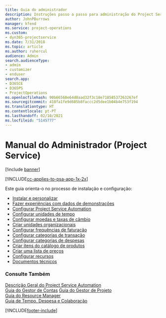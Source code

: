 ```yaml
---
title: Guia do administrador
description: Instruções passo a passo para administração do Project Service
author: JohnPBurrows
manager: kfend
ms.service: project-operations
ms.custom:
- dyn365-projectservice
ms.date: 7/31/2018
ms.topic: article
ms.author: ruhercul
audience: Admin
search.audienceType:
- admin
- customizer
- enduser
search.app:
- D365CE
- D365PS
- ProjectOperations
ms.openlocfilehash: 90b66560e64d0aad32f3c18e71858537263267ef
ms.sourcegitcommit: 418fa1fe9d605b8faccc2d5dee1b04b4e753f194
ms.translationtype: HT
ms.contentlocale: pt-PT
ms.lasthandoff: 02/10/2021
ms.locfileid: "5145777"
---
```

# <a name="administrator-guide-project-service"></a>Manual do Administrador (Project Service)

[!include [banner](../includes/psa-now-project-operations.md)]

[!INCLUDE[cc-applies-to-psa-app-1x-2x](../includes/cc-applies-to-psa-app-1x-2x.md)]

Este guia orienta-o no processo de instalação e configuração:  
  
- [Instalar e personalizar](install-customize.md)
- [Fazer experiências com dados de demonstrações](use-demo-data.md)
- [Configurar Project Service Automation](configure.md)
- [Configurar unidades de tempo](set-up-time-units.md)
- [Configurar moedas e taxas de câmbio](set-up-currencies-exchange-rates.md)
- [Criar unidades organizacionais](create-organizational-units.md)
- [Configurar frequências de faturação](set-up-invoice-frequencies.md)
- [Configurar categorias de transação](configure-transaction-categories.md)
- [Configurar categorias de despesas](configure-expense-categories.md)
- [Criar itens do catálogo de produtos](create-product-catalog-items.md)
- [Criar uma lista de preços](create-price-list.md)
- [Configurar recursos](set-up-resources.md)
- [Documentos técnicos](white-papers.md)
  
### <a name="see-also"></a>Consulte Também  
 [Descrição Geral do Project Service Automation](../psa/overview.md)    
 [Guia do Gestor de Contas](../psa/account-manager-guide.md) [Guia do Gestor de Projeto](../psa/project-manager-guide.md)   
 [Guia do Resource Manager](../psa/resource-manager-guide.md)   
 [Guia de Tempo, Despesa e Colaboração](../psa/time-expense-collaboration-guide.md)


[!INCLUDE[footer-include](../includes/footer-banner.md)]
